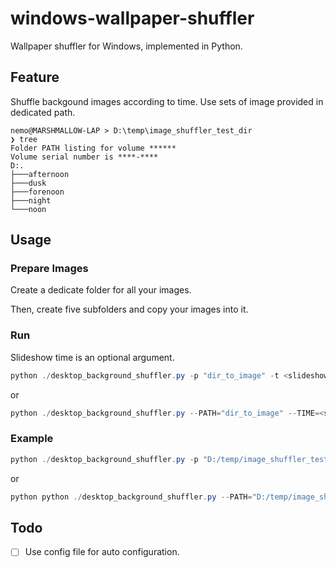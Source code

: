 # windows-wallpaper-shuffler

Wallpaper shuffler for Windows, implemented in Python.

## Feature

Shuffle backgound images according to time. Use sets of image provided in dedicated path.

```reconstructedText
nemo@MARSHMALLOW-LAP > D:\temp\image_shuffler_test_dir
❯ tree
Folder PATH listing for volume ******
Volume serial number is ****-****
D:.
├───afternoon
├───dusk
├───forenoon
├───night
└───noon
```

## Usage

### Prepare Images

Create a dedicate folder for all your images.

Then, create five subfolders and copy your images into it.

### Run

Slideshow time is an optional argument.

```powershell
python ./desktop_background_shuffler.py -p "dir_to_image" -t <slideshow time>
```

or

```powershell
python ./desktop_background_shuffler.py --PATH="dir_to_image" --TIME=<slideshow time>
```

### Example

```powershell
python ./desktop_background_shuffler.py -p "D:/temp/image_shuffler_test_dir" -t 50
```

or

```powershell
python python ./desktop_background_shuffler.py --PATH="D:/temp/image_shuffler_test_dir" --TIME=50
```

## Todo

- [ ] Use config file for auto configuration.
